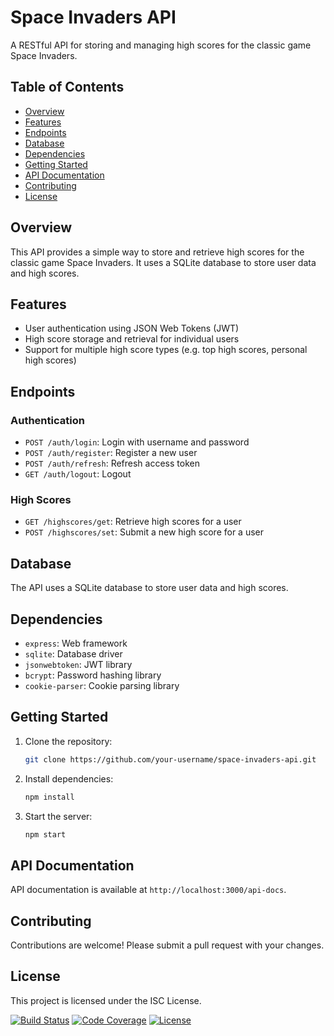 # Space Invaders API

A RESTful API for storing and managing high scores for the classic game Space Invaders.

## Table of Contents

* [Overview](#overview)
* [Features](#features)
* [Endpoints](#endpoints)
* [Database](#database)
* [Dependencies](#dependencies)
* [Getting Started](#getting-started)
* [API Documentation](#api-documentation)
* [Contributing](#contributing)
* [License](#license)

## Overview

This API provides a simple way to store and retrieve high scores for the classic game Space Invaders. It uses a SQLite database to store user data and high scores.

## Features

* User authentication using JSON Web Tokens (JWT)
* High score storage and retrieval for individual users
* Support for multiple high score types (e.g. top high scores, personal high scores)

## Endpoints

### Authentication

* `POST /auth/login`: Login with username and password
* `POST /auth/register`: Register a new user
* `POST /auth/refresh`: Refresh access token
* `GET /auth/logout`: Logout

### High Scores

* `GET /highscores/get`: Retrieve high scores for a user
* `POST /highscores/set`: Submit a new high score for a user

## Database

The API uses a SQLite database to store user data and high scores.

## Dependencies

* `express`: Web framework
* `sqlite`: Database driver
* `jsonwebtoken`: JWT library
* `bcrypt`: Password hashing library
* `cookie-parser`: Cookie parsing library

## Getting Started

1. Clone the repository:
   ```bash
   git clone https://github.com/your-username/space-invaders-api.git
   ```
3. Install dependencies:
   ```bash
   npm install
   ```
5. Start the server:
   ```bash
   npm start
   ```

## API Documentation

API documentation is available at `http://localhost:3000/api-docs`.

## Contributing

Contributions are welcome! Please submit a pull request with your changes.

## License

This project is licensed under the ISC License.

[![Build Status](https://travis-ci.org/your-username/space-invaders-api.svg?branch=master)](https://travis-ci.org/your-username/space-invaders-api)
[![Code Coverage](https://codecov.io/gh/your-username/space-invaders-api/branch/master/graph/badge.svg)](https://codecov.io/gh/your-username/space-invaders-api)
[![License](https://img.shields.io/badge/License-ISC-blue.svg)](https://opensource.org/licenses/ISC)
